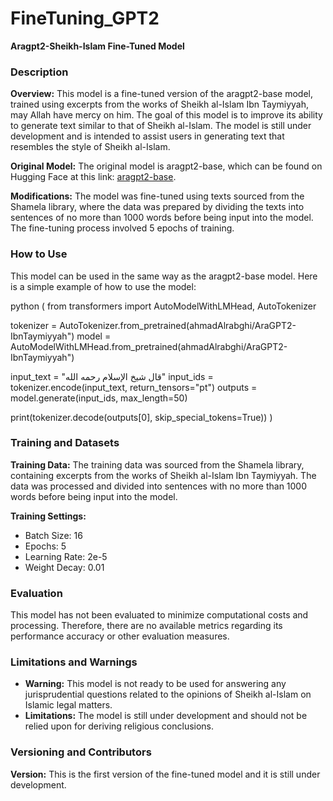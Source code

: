 # FineTuning_GPT2

**Aragpt2-Sheikh-Islam Fine-Tuned Model**

### **Description**
**Overview:**
This model is a fine-tuned version of the aragpt2-base model, trained using excerpts from the works of Sheikh al-Islam Ibn Taymiyyah, may Allah have mercy on him. The goal of this model is to improve its ability to generate text similar to that of Sheikh al-Islam. The model is still under development and is intended to assist users in generating text that resembles the style of Sheikh al-Islam.

**Original Model:**
The original model is aragpt2-base, which can be found on Hugging Face at this link: [aragpt2-base](https://huggingface.co/aubmindlab/aragpt2-base).

**Modifications:**
The model was fine-tuned using texts sourced from the Shamela library, where the data was prepared by dividing the texts into sentences of no more than 1000 words before being input into the model. The fine-tuning process involved 5 epochs of training.

### **How to Use**
This model can be used in the same way as the aragpt2-base model. 
Here is a simple example of how to use the model:

python (
from transformers import AutoModelWithLMHead, AutoTokenizer

tokenizer = AutoTokenizer.from_pretrained(ahmadAlrabghi/AraGPT2-IbnTaymiyyah")
model = AutoModelWithLMHead.from_pretrained(ahmadAlrabghi/AraGPT2-IbnTaymiyyah")

input_text = "قال شيخ الإسلام رحمه الله"
input_ids = tokenizer.encode(input_text, return_tensors="pt")
outputs = model.generate(input_ids, max_length=50)

print(tokenizer.decode(outputs[0], skip_special_tokens=True))
)

### **Training and Datasets**
**Training Data:**
The training data was sourced from the Shamela library, containing excerpts from the works of Sheikh al-Islam Ibn Taymiyyah. The data was processed and divided into sentences with no more than 1000 words before being input into the model.

**Training Settings:**
- Batch Size: 16
- Epochs: 5
- Learning Rate: 2e-5
- Weight Decay: 0.01

### **Evaluation**
This model has not been evaluated to minimize computational costs and processing. Therefore, there are no available metrics regarding its performance accuracy or other evaluation measures.

### **Limitations and Warnings**
- **Warning:** This model is not ready to be used for answering any jurisprudential questions related to the opinions of Sheikh al-Islam on Islamic legal matters.
- **Limitations:** The model is still under development and should not be relied upon for deriving religious conclusions.

### **Versioning and Contributors**
**Version:**
This is the first version of the fine-tuned model and it is still under development.
